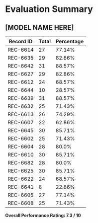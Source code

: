 # Evaluation Summary

## [MODEL NAME HERE]

| Record ID | Total | Percentage |
|-----------|-------|-------------|
| REC-6614 | 27 | 77.14% |
| REC-6635 | 29 | 82.86% |
| REC-6642 | 31 | 88.57% |
| REC-6627 | 29 | 82.86% |
| REC-6612 | 24 | 68.57% |
| REC-6644 | 10 | 28.57% |
| REC-6639 | 31 | 88.57% |
| REC-6632 | 25 | 71.43% |
| REC-6613 | 26 | 74.29% |
| REC-6607 | 22 | 62.86% |
| REC-6645 | 30 | 85.71% |
| REC-6602 | 25 | 71.43% |
| REC-6604 | 28 | 80.0% |
| REC-6610 | 30 | 85.71% |
| REC-6682 | 28 | 80.0% |
| REC-6625 | 30 | 85.71% |
| REC-6622 | 24 | 68.57% |
| REC-6641 | 8 | 22.86% |
| REC-6605 | 27 | 77.14% |
| REC-6608 | 25 | 71.43% |

**Overall Performance Rating: 7.3 / 10**
